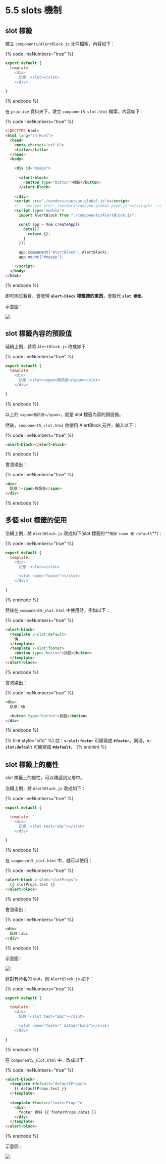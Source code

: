 # 5.5 slots 機制

## slot 標籤

建立 `components/AlertBlock.js` 元件檔案，內容如下：

{% code lineNumbers="true" %}
```javascript
export default {
  template: `
    <div>
      訊息：<slot></slot>
    </div>
  `
}
```
{% endcode %}

在 `practice` 資料夾下，建立 `component5_slot.html` 檔案，內容如下：

{% code lineNumbers="true" %}
```html
<!DOCTYPE html>
<html lang="zh-Hant">
  <head>
    <meta charset="utf-8">
    <title></title>
  </head>
  <body>

    <div id="myapp">
      
      <alert-block>
        <button type="button">按鈕</button>
      </alert-block>
      
    </div>
    <script src="./vendors/vue/vue.global.js"></script>
    <!-- <script src="./vendors/vue/vue.global.prod.js"></script> -->
    <script type="module">
      import AlertBlock from "./components/AlertBlock.js";

      const app = Vue.createApp({
        data(){
          return {};
        }
      });

      app.component("AlertBlock", AlertBlock);
      app.mount("#myapp");

    </script>
  </body>
</html>
```
{% endcode %}

即可測試看看，會發現 **`alert-block`** **標籤裡的東西**，會取代 **`slot 標籤`**。



示意圖：

![](../.gitbook/assets/component\_basic\_slot.png)



## slot 標籤內容的預設值

延續上例，請將 `AlertBlock.js` 改成如下：

{% code lineNumbers="true" %}
```javascript
export default {
  template: `
    <div>
      訊息：<slot><span>無訊息</span></slot>
    </div>
  `
}
```
{% endcode %}

以上的 `<span>無訊息</span>`，就是 slot 標籤內容的預設值。



然後，`component5_slot.html` 欲使用 AlertBlock 元件，輸入以下：

{% code lineNumbers="true" %}
```html
<alert-block></alert-block>
```
{% endcode %}

會渲染出：

{% code lineNumbers="true" %}
```html
<div>
  訊息：<span>無訊息</span>
</div>
```
{% endcode %}



## 多個 slot 標籤的使用

沿續上例，將 `AlertBlock.js` 改成如下(slot 標籤的**`預設 name 是 default`**)：

{% code lineNumbers="true" %}
```javascript
export default {
  template: `
    <div>
      訊息：<slot></slot>

      <slot name="footer"></slot>
    </div>
  `
}
```
{% endcode %}

然後在 `component5_slot.html` 中使用時，例如以下：

{% code lineNumbers="true" %}
```html
<alert-block>
  <template v-slot:default>
    嗨
  </template>
  <template v-slot:footer>
    <button type="button">按鈕</button>
  </template>
</alert-block>
```
{% endcode %}

會渲染出：

{% code lineNumbers="true" %}
```html
<div>
  訊息：嗨

  <button type="button">按鈕</button>
</div>
```
{% endcode %}

{% hint style="info" %}
註：**`v-slot:footer`** 可簡寫成 **`#footer`**。同理，**`v-slot:default`** 可簡寫成 **`#default`**。
{% endhint %}





## slot 標籤上的屬性

slot 標籤上的屬性，可以傳遞到父層中。

沿續上例，將 `AlertBlock.js` 改成如下：

{% code lineNumbers="true" %}
```javascript
export default {

  template: `
    <div>
      訊息：<slot test="abc"></slot>
    </div>
  `
}
```
{% endcode %}

在 `component5_slot.html` 中，就可以使用：

{% code lineNumbers="true" %}
```html
<alert-block v-slot="slotProps">
  {{ slotProps.test }}
</alert-block>
```
{% endcode %}

會渲染出：

{% code lineNumbers="true" %}
```html
<div>
  訊息：abc
</div>
```
{% endcode %}

示意圖：

![](../.gitbook/assets/slot\_attrs.png)





針對有命名的 slot，例 `AlertBlock.js` 如下：

{% code lineNumbers="true" %}
```javascript
export default {

  template: `
    <div>
      訊息：<slot test="abc"></slot>

      <slot name="footer" data1="hihi"></slot>
    </div>
  `
}
```
{% endcode %}

在 `component5_slot.html` 中，改成以下：

{% code lineNumbers="true" %}
```html
<alert-block>
  <template #default="defaultProps">
    {{ defaultProps.test }}
  </template>
  
  <template #footer="footerProps">
    <div>
      footer 資料 {{ footerProps.data1 }}
    </div>
  </template>
</alert-block>
```
{% endcode %}



示意圖：

![](../.gitbook/assets/slot\_attrs\_with\_name.png)

